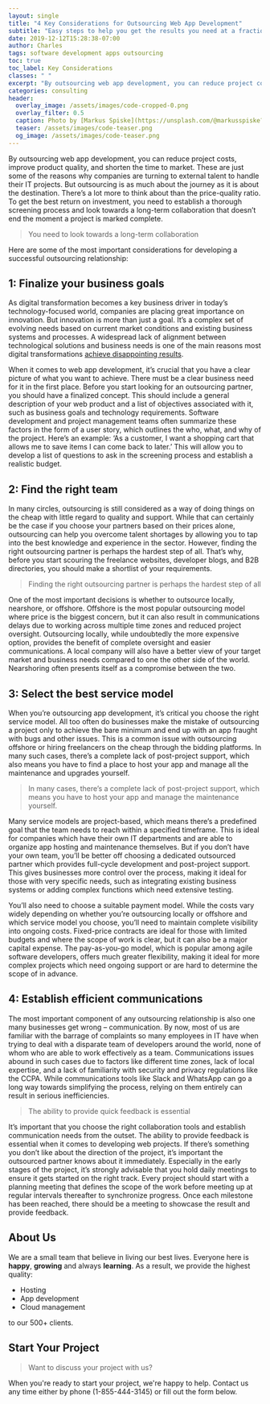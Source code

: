 ```yaml
---
layout: single
title: "4 Key Considerations for Outsourcing Web App Development"
subtitle: "Easy steps to help you get the results you need at a fraction of the cost"
date: 2019-12-12T15:28:38-07:00
author: Charles
tags: software development apps outsourcing
toc: true
toc_label: Key Considerations
classes: " "
excerpt: "By outsourcing web app development, you can reduce project costs, improve product quality, and shorten the time to market"
categories: consulting
header:
  overlay_image: /assets/images/code-cropped-0.png
  overlay_filter: 0.5
  caption: Photo by [Markus Spiske](https://unsplash.com/@markusspiske?utm_source=unsplash&utm_medium=referral&utm_content=creditCopyText)
  teaser: /assets/images/code-teaser.png
  og_image: /assets/images/code-teaser.png
---
```


By outsourcing web app development, you can reduce project costs, improve
product quality, and shorten the time to market. These are just some of the
reasons why companies are turning to external talent to handle their IT
projects. But outsourcing is as much about the journey as it is about the
destination. There’s a lot more to think about than the price-quality ratio. To
get the best return on investment, you need to establish a thorough screening
process and look towards a long-term collaboration that doesn’t end the moment
a project is marked complete.

<blockquote class="ludwig">
You need to look towards a long-term collaboration
</blockquote>

Here are some of the most important considerations for developing a successful
outsourcing relationship:

1: Finalize your business goals
-------------------------------

As digital transformation becomes a key business driver in today’s
technology-focused world, companies are placing great importance on innovation.
But innovation is more than just a goal. It’s a complex set of evolving needs
based on current market conditions and existing business systems and processes.
A widespread lack of alignment between technological solutions and business
needs is one of the main reasons most digital transformations [achieve disappointing results](https://ceoworld.biz/2019/03/30/most-digital-transformations-fail-heres-how-to-change-that/).

When it comes to web app development, it’s crucial that you have a clear
picture of what you want to achieve. There must be a clear business need for it
in the first place. Before you start looking for an outsourcing partner, you
should have a finalized concept. This should include a general description of
your web product and a list of objectives associated with it, such as business
goals and technology requirements. Software development and project management
teams often summarize these factors in the form of a user story, which outlines
the who, what, and why of the project. Here’s an example: ‘As a customer, I
want a shopping cart that allows me to save items I can come back to later.’
This will allow you to develop a list of questions to ask in the screening
process and establish a realistic budget.

2: Find the right team
----------------------

In many circles, outsourcing is still considered as a way of doing things on
the cheap with little regard to quality and support. While that can certainly
be the case if you choose your partners based on their prices alone,
outsourcing can help you overcome talent shortages by allowing you to tap into
the best knowledge and experience in the sector. However, finding the right
outsourcing partner is perhaps the hardest step of all. That’s why, before you
start scouring the freelance websites, developer blogs, and B2B directories,
you should make a shortlist of your requirements.

<blockquote class="ludwig">
Finding the right outsourcing partner is perhaps the hardest step of all
</blockquote>

One of the most important decisions is whether to outsource locally, nearshore,
or offshore. Offshore is the most popular outsourcing model where price is the
biggest concern, but it can also result in communications delays due to working
across multiple time zones and reduced project oversight. Outsourcing locally,
while undoubtedly the more expensive option, provides the benefit of complete
oversight and easier communications. A local company will also have a better
view of your target market and business needs compared to one the other side of
the world. Nearshoring often presents itself as a compromise between the two.

3: Select the best service model
--------------------------------

When you’re outsourcing app development, it’s critical you choose the right
service model. All too often do businesses make the mistake of outsourcing a
project only to achieve the bare minimum and end up with an app fraught with
bugs and other issues. This is a common issue with outsourcing offshore or
hiring freelancers on the cheap through the bidding platforms. In many such
cases, there’s a complete lack of post-project support, which also means you
have to find a place to host your app and manage all the maintenance and
upgrades yourself.

<blockquote class="ludwig">
In many cases, there’s a complete lack of post-project support, which means you have to host your app and manage the maintenance yourself.
</blockquote>

Many service models are project-based, which means there’s a predefined goal
that the team needs to reach within a specified timeframe. This is ideal for
companies which have their own IT departments and are able to organize app
hosting and maintenance themselves. But if you don’t have your own team, you’ll
be better off choosing a dedicated outsourced partner which provides full-cycle
development and post-project support. This gives businesses more control over
the process, making it ideal for those with very specific needs, such as
integrating existing business systems or adding complex functions which need
extensive testing.

You’ll also need to choose a suitable payment model. While the costs vary
widely depending on whether you’re outsourcing locally or offshore and which
service model you choose, you’ll need to maintain complete visibility into
ongoing costs. Fixed-price contracts are ideal for those with limited budgets
and where the scope of work is clear, but it can also be a major capital
expense. The pay-as-you-go model, which is popular among agile software
developers, offers much greater flexibility, making it ideal for more complex
projects which need ongoing support or are hard to determine the scope of in
advance.

4: Establish efficient communications
-------------------------------------

The most important component of any outsourcing relationship is also one many
businesses get wrong – communication. By now, most of us are familiar with the
barrage of complaints so many employees in IT have when trying to deal with a
disparate team of developers around the world, none of whom who are able to
work effectively as a team. Communications issues abound in such cases due to
factors like different time zones, lack of local expertise, and a lack of
familiarity with security and privacy regulations like the CCPA. While
communications tools like Slack and WhatsApp can go a long way towards
simplifying the process, relying on them entirely can result in serious
inefficiencies.

<blockquote class="ludwig">
The ability to provide quick feedback is essential
</blockquote>

It’s important that you choose the right collaboration tools and establish
communication needs from the outset. The ability to provide feedback is
essential when it comes to developing web projects. If there’s something you
don’t like about the direction of the project, it’s important the outsourced
partner knows about it immediately. Especially in the early stages of the
project, it’s strongly advisable that you hold daily meetings to ensure it gets
started on the right track. Every project should start with a planning meeting
that defines the scope of the work before meeting up at regular intervals
thereafter to synchronize progress. Once each milestone has been reached, there
should be a meeting to showcase the result and provide feedback.

About Us
--------

We are a small team that believe in living our best lives.  Everyone
here is **happy**, **growing** and always **learning**.  As a result,
we provide the highest quality:

<ul>
  <li>Hosting</li>
  <li>App development</li>
  <li>Cloud management</li>
  </ul>

to our 500+ clients.


Start Your Project
------------------

<blockquote class="ludwig">
Want to discuss your project with us?  
</blockquote>


When you're ready to start your project, we're happy to help.  Contact
us any time either by phone (1-855-444-3145) or fill out the form below.

<div class="_form_1"></div><script src="https://rraskolnikov23.activehosted.com/f/embed.php?id=1" type="text/javascript" charset="utf-8"></script>

<!--
<div class="pipedriveWebForms" data-pd-webforms="https://pipedrivewebforms.com/form/05946329f6e636c0f1e4230f1f72c0007384263">
  <script src="https://cdn.pipedriveassets.com/web-form-assets/webforms.min.js"></script>
</div>
-->

